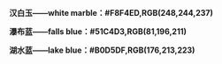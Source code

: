 **汉白玉——white marble：#F8F4ED,RGB(248,244,237)**

**瀑布蓝——falls blue：#51C4D3,RGB(81,196,211)**

**湖水蓝——lake blue：#B0D5DF,RGB(176,213,223)**

